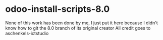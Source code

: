 # odoo-install-scripts-8.0

None of this work has been done by me, I just put it here because I didn't know how to git the 8.0 branch of its original creator
All credit goes to aschenkels-ictstudio
